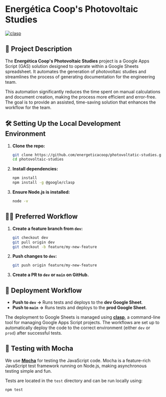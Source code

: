 # Energética Coop's Photovoltaic Studies

[![clasp](https://img.shields.io/badge/built%20with-clasp-4285f4.svg)](https://github.com/google/clasp)

## 📖 Project Description

The **Energética Coop's Photovoltaic Studies** project is a Google Apps Script (GAS) solution designed to operate within a Google Sheets spreadsheet. It automates the generation of photovoltaic studies and streamlines the process of generating documentation for the engineering team.

This automation significantly reduces the time spent on manual calculations and document creation, making the process more efficient and error-free. The goal is to provide an assisted, time-saving solution that enhances the workflow for the team.

## 🛠️ Setting Up the Local Development Environment

1. **Clone the repo:**

   ```bash
   git clone https://github.com/energeticacoop/photovoltatic-studies.git
   cd photovoltaic-studies
   ```

2. **Install dependencies:**

   ```bash
   npm install
   npm install -g @google/clasp
   ```

3. **Ensure Node.js is installed:**
   ```bash
   node -v
   ```

## 🧑‍💻 Preferred Workflow

1. **Create a feature branch from `dev`:**

   ```bash
   git checkout dev
   git pull origin dev
   git checkout -b feature/my-new-feature
   ```

2. **Push changes to `dev`:**

   ```bash
   git push origin feature/my-new-feature
   ```

3. **Create a PR to `dev` or `main` on GitHub.**

## 🚀 Deployment Workflow

- **Push to `dev` →** Runs tests and deploys to the **dev Google Sheet**.
- **Push to `main` →** Runs tests and deploys to the **prod Google Sheet**.

The deployment to Google Sheets is managed using [**clasp**](https://github.com/google/clasp), a command-line tool for managing Google Apps Script projects. The workflows are set up to automatically deploy the code to the correct environment (either `dev` or `prod`) after successful tests.

## 🧪 Testing with Mocha

We use [**Mocha**](https://mochajs.org/) for testing the JavaScript code. Mocha is a feature-rich JavaScript test framework running on Node.js, making asynchronous testing simple and fun.

Tests are located in the `test` directory and can be run locally using:

```bash
npm test
```
